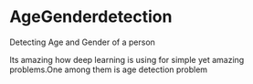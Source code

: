 # AgeGenderdetection
Detecting Age and Gender of a person 

Its amazing how deep learning is using for simple yet amazing problems.One among them is age detection problem
